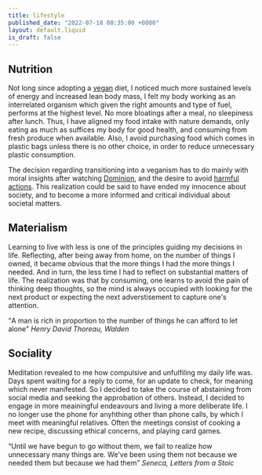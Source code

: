 ```yaml
---
title: lifestyle
published_date: "2022-07-18 08:35:00 +0000"
layout: default.liquid
is_draft: false
---
```


## Nutrition

  Not long since adopting a [vegan](/src/nutrition.html) diet, I noticed much more sustained levels of energy and increased lean body mass, I felt my body working as an interrelated organism which given the right amounts and type of fuel, performs at the highest level. No more bloatings after a meal, no sleepiness after lunch. 
  Thus, I have aligned my food intake with nature demands, only eating as much as suffices my body for good health, and consuming from fresh produce when available. Also, I avoid purchasing food which comes in plastic bags unless there is no other choice, in order to reduce unnecessary plastic consumption.

  The decision regarding transitioning into a veganism has to do mainly with moral insights after watching [Dominion](https://watchdominion.org), and the desire to avoid [harmful actions](/src/philosophy.html). This realization could be said to have ended my innocence about society, and to become a more informed and critical individual about societal matters.

## Materialism

  Learning to live with less is one of the principles guiding my decisions in life. Reflecting, after being away from home, on the number of things I owned,
  it became obvious that the more things I had the more things I needed. And in turn, the less time I had to reflect on substantial matters of life. The realization was that by consuming, one learns to avoid the pain of thinking deep thoughts, so the mind is always occupied with looking for the next product or expecting the next adverstisement to capture one's attention.

<q>A man is rich in proportion to the number of things he can afford to let alone</q>
<cite>Henry David Thoreau, Walden</cite>

## Sociality

  Meditation revealed to me how compulsive and unfulfiling my daily life was. Days spent waiting for a reply to come, for an update to check, for meaning which never manifested. So I decided to take the course of abstaining from social media and seeking the approbation of others. Instead, I decided to engage in more meainingful endeavours and living a more deliberate life. I no longer use the phone for anyhthing other than phone calls, by which I meet with meaningful relatives. Often the meetings consist of cooking a new recipe, discussing ethical concerns, and playing card games.

<q>Until we have begun to go without them, we fail to realize how unnecessary many things are. We've been using them not because we needed them but because we had them</q>
<cite>Seneca, Letters from a Stoic</cite>
